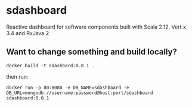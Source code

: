 # sdashboard
Reactive dashboard for software components built with Scala 2.12, Vert.x 3.4 and RxJava 2





## Want to change something and build locally?
```
docker build -t sdashbard:0.0.1 .
```

then run:
```
docker run -p 80:8080 -e DB_NAME=sdashboard -e DB_URL=mongodb://username:password@host:port/sdashboard sdashboard:0.0.1
```

